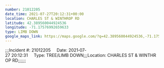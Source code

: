 ```yaml
---
number: 21012205
date_time: 2021-07-27T20:12:31+00:00
location: CHARLES ST & WINTHROP RD
latitude: 42.389560044924536
longitude: -71.17576992659633
type: LIMB DOWN
google_maps_link: https://maps.google.com/?q=42.389560044924536,-71.17576992659633
---
```


;;;Incident #: 21012205     Date: 2021‐07‐27 20:12:31     Type: TREE/LIMB DOWN;;;Location: CHARLES ST & WINTHROP RD;;;;;;
